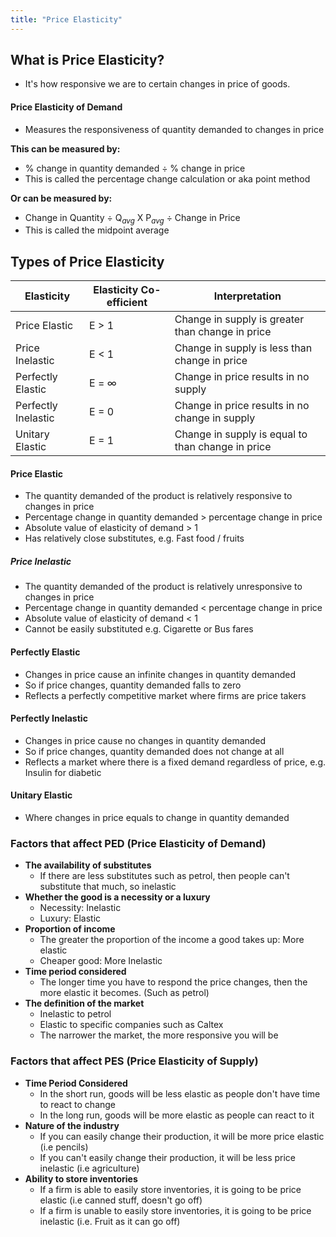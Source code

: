 ```yaml
---
title: "Price Elasticity"
---
```


## What is Price Elasticity?
- It's how responsive we are to certain changes in price of goods.

#### Price Elasticity of Demand
- Measures the responsiveness of quantity demanded to changes in price

**This can be measured by:**
- % change in quantity demanded ÷ % change in price
- This is called the percentage change calculation or aka point method

**Or can be measured by:**
- Change in Quantity ÷ Q$_{avg}$ X P$_{avg}$ ÷ Change in Price
- This is called the midpoint average


## Types of Price Elasticity
| Elasticity          | Elasticity Co-efficient | Interpretation                                    |                                     
| ------------------- | ----------------------- | ------------------------------------------------- |
| Price Elastic       | E > 1                   | Change in supply is greater than change in price  |                                     
| Price Inelastic     | E < 1                   | Change in supply is less than change in price     |                                   
| Perfectly Elastic   | E = ∞            | Change in price results in no supply              |
| Perfectly Inelastic | E = 0                   | Change in price results in no change in supply    |                                 
| Unitary Elastic     | E = 1                   | Change in supply is equal to than change in price |                                     

#### Price Elastic
-   The quantity demanded of the product is relatively responsive to changes in price
-   Percentage change in quantity demanded > percentage change in price
-   Absolute value of elasticity of demand > 1
-   Has relatively close substitutes, e.g. Fast food / fruits

##### Price Inelastic
-   The quantity demanded of the product is relatively unresponsive to changes in price
-   Percentage change in quantity demanded < percentage change in price
-   Absolute value of elasticity of demand < 1
-   Cannot be easily substituted e.g. Cigarette or Bus fares

#### Perfectly Elastic
-   Changes in price cause an infinite changes in quantity demanded
-   So if price changes, quantity demanded falls to zero
-   Reflects a perfectly competitive market where firms are price takers

#### Perfectly Inelastic
-   Changes in price cause no changes in quantity demanded
-   So if price changes, quantity demanded does not change at all
-   Reflects a market where there is a fixed demand regardless of price, e.g. Insulin for diabetic

#### Unitary Elastic
-   Where changes in price equals to change in quantity demanded


### Factors that affect PED (Price Elasticity of Demand)
- **The availability of substitutes**
	- If there are less substitutes such as petrol, then people can't substitute that much, so inelastic
- **Whether the good is a necessity or a luxury**
	- Necessity: Inelastic
	- Luxury: Elastic
- **Proportion of income**
	- The greater the proportion of the income a good takes up: More elastic
	- Cheaper good: More Inelastic
- **Time period considered**
	- The longer time you have to respond the price changes, then the more elastic it becomes. (Such as petrol)
- **The definition of the market**
	- Inelastic to petrol
	- Elastic to specific companies such as Caltex
	- The narrower the market, the more responsive you will be

### Factors that affect PES (Price Elasticity of Supply)
- **Time Period Considered**
	- In the short run, goods will be less elastic as people don't have time to react to change
	- In the long run, goods will be more elastic as people can react to it
- **Nature of the industry**
	- If you can easily change their production, it will be more price elastic (i.e pencils)
	- If you can't easily change their production, it will be less price inelastic (i.e agriculture)
- **Ability to store inventories**
	- If a firm is able to easily store inventories, it is going to be price elastic (i.e canned stuff, doesn't go off)
	- If a firm is unable to easily store inventories, it is going to be price inelastic (i.e. Fruit as it can go off)